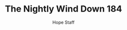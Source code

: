 ---
image: /assets/img/nwd/184_nwd_john_5_24_a_nlt.png
title: The Nightly Wind Down 184
categories:
  - The Nightly Wind Down
author: Hope Staff
notes: The Nightly Wind Down 184
embed: >-
  EMBED_GOES_HERE
transcript: >-
  SOME LINES OF TEXT START HERE
---